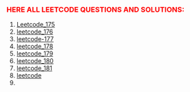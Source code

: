 ###  <span style="color:red">HERE ALL LEETCODE QUESTIONS AND SOLUTIONS:</span>


1. [Leetcode_175](https://github.com/mantukumardeka/DataEngineering-Codes/blob/main/PySparkCodes/leetcode_175.py)
2. [leetcode_176](https://github.com/mantukumardeka/DataEngineering-Codes/blob/main/PySparkCodes/leetcode_176.py)
3. [leetcode-177]()
4. [leetcode_178](https://github.com/mantukumardeka/DataEngineering-Codes/blob/main/PySparkCodes/leetcode_178.py)
5. [leetcode_179](https://github.com/mantukumardeka/DataEngineering-Codes/blob/main/PySparkCodes/leetcode_179.py)
6. [leetcode_180](https://github.com/mantukumardeka/DataEngineering-Codes/blob/main/PySparkCodes/leetcode_180.py)
7. [leetcode_181](https://github.com/mantukumardeka/DataEngineering-Codes/blob/main/PySparkCodes/leetcode_181.py)
8. [leetcode]()
8. 